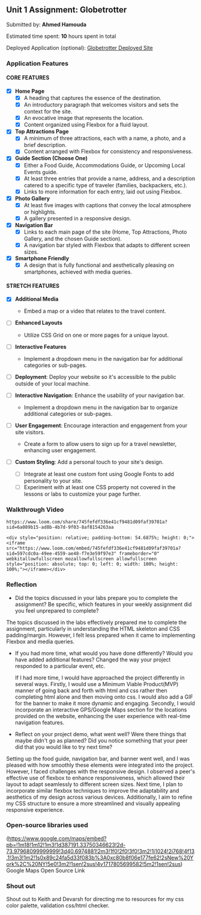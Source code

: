 ## Unit 1 Assignment: Globetrotter

Submitted by: **Ahmed Hamouda**

Estimated time spent: **10** hours spent in total

Deployed Application (optional): [Globetrotter Deployed Site](ADD_LINK_HERE)

### Application Features

#### CORE FEATURES

- [X] **Home Page**
  - [X] A heading that captures the essence of the destination.
  - [X] An introductory paragraph that welcomes visitors and sets the context for the site.
  - [X] An evocative image that represents the location.
  - [X] Content organized using Flexbox for a fluid layout.

- [X] **Top Attractions Page**
  - [X] A minimum of three attractions, each with a name, a photo, and a brief description.
  - [X] Content arranged with Flexbox for consistency and responsiveness.

- [X] **Guide Section (Choose One)**
  - [X] Either a Food Guide, Accommodations Guide, or Upcoming Local Events guide.
  - [X] At least three entries that provide a name, address, and a description catered to a specific type of traveler (families, backpackers, etc.).
  - [X] Links to more information for each entry, laid out using Flexbox.

- [X] **Photo Gallery**
  - [X] At least five images with captions that convey the local atmosphere or highlights.
  - [X] A gallery presented in a responsive design.

- [X] **Navigation Bar**
  - [X] Links to each main page of the site (Home, Top Attractions, Photo Gallery, and the chosen Guide section).
  - [X] A navigation bar styled with Flexbox that adapts to different screen sizes.  

- [X] **Smartphone Friendly**
  - [X] A design that is fully functional and aesthetically pleasing on smartphones, achieved with media queries.

#### STRETCH FEATURES

- [X] **Additional Media**
  - Embed a map or a video that relates to the travel content.

- [ ] **Enhanced Layouts**
  - Utilize CSS Grid on one or more pages for a unique layout.

- [ ] **Interactive Features**
  - Implement a dropdown menu in the navigation bar for additional categories or sub-pages.

- [ ] **Deployment**: Deploy your website so it's accessible to the public outside of your local machine. 

- [ ] **Interactive Navigation**: Enhance the usability of your navigation bar.
  - Implement a dropdown menu in the navigation bar to organize additional categories or sub-pages.

- [ ] **User Engagement**: Encourage interaction and engagement from your site visitors.
  - Create a form to allow users to sign up for a travel newsletter, enhancing user engagement.

- [ ] **Custom Styling**: Add a personal touch to your site's design.
  - [ ] Integrate at least one custom font using Google Fonts to add personality to your site.
  - [ ] Experiment with at least one CSS property not covered in the lessons or labs to customize your page further.

### Walkthrough Video
`https://www.loom.com/share/745fefdf336e41cf9481d09faf39701a?sid=6a089b15-ad8b-4b7d-9f03-8af8154263aa`

`<div style="position: relative; padding-bottom: 54.6875%; height: 0;"><iframe src="https://www.loom.com/embed/745fefdf336e41cf9481d09faf39701a?sid=597cdc0a-49ee-4559-ae48-f7e3e59f97e3" frameborder="0" webkitallowfullscreen mozallowfullscreen allowfullscreen style="position: absolute; top: 0; left: 0; width: 100%; height: 100%;"></iframe></div>`

### Reflection

* Did the topics discussed in your labs prepare you to complete the assignment? Be specific, which features in your weekly assignment did you feel unprepared to complete?

The topics discussed in the labs effectively prepared me to complete the assignment, particularly in understanding the HTML skeleton and CSS padding/margin. However, I felt less prepared when it came to implementing Flexbox and media queries.

* If you had more time, what would you have done differently? Would you have added additional features? Changed the way your project responded to a particular event, etc.

  If I had more time, I would have approached the project differently in several ways. Firstly, I would use a Minimum Viable Product(MVP) manner of going back and forth with html and css rather then completing html alone and then moving onto css. I would also add a GIF for the banner to make it more dynamic and engaging. Secondly, I would incorporate an interactive GPS/Google Maps section for the locations provided on the website, enhancing the user experience with real-time navigation features. 
  
* Reflect on your project demo, what went well? Were there things that maybe didn't go as planned? Did you notice something that your peer did that you would like to try next time?

Setting up the food guide, navigation bar, and banner went well, and I was pleased with how smoothly these elements were integrated into the project. However, I faced challenges with the responsive design. I observed a peer's effective use of flexbox to enhance responsiveness, which allowed their layout to adapt seamlessly to different screen sizes. Next time, I plan to incorporate similar flexbox techniques to improve the adaptability and aesthetics of my design across various devices. Additionally, I aim to refine my CSS structure to ensure a more streamlined and visually appealing responsive experience.

### Open-source libraries used
(https://www.google.com/maps/embed?pb=!1m18!1m12!1m3!1d387191.33750346623!2d-73.97968099999999!3d40.6974881!2m3!1f0!2f0!3f0!3m2!1i1024!2i768!4f13.1!3m3!1m2!1s0x89c24fa5d33f083b%3A0xc80b8f06e177fe62!2sNew%20York%2C%20NY!5e0!3m2!1sen!2sus!4v1717805699582!5m2!1sen!2sus)
Google Maps Open Source Link

### Shout out
Shout out to Keith and Devarsh for directing me to resources for my css color palette, validation css/html checker.
